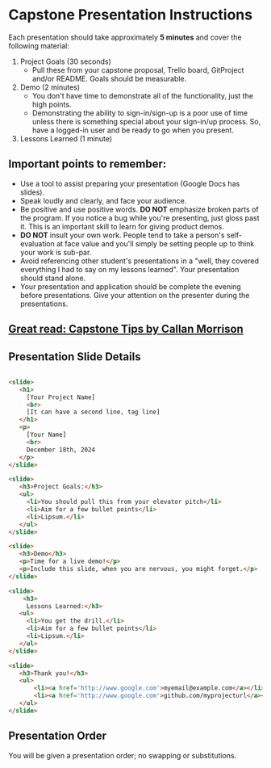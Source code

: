 # Capstone Presentation Instructions

Each presentation should take approximately **5 minutes** and cover the following material:

1. Project Goals (30 seconds)
    * Pull these from your capstone proposal, Trello board, GitProject and/or README. Goals should be measurable.
2. Demo (2 minutes)
    * You don't have time to demonstrate all of the functionality, just the high points.
    * Demonstrating the ability to sign-in/sign-up is a poor use of time unless there is something special about your sign-in/up process. So, have a logged-in user and be ready to go when you present.
3. Lessons Learned (1 minute)


## Important points to remember:

* Use a tool to assist preparing your presentation  (Google Docs has slides).
* Speak loudly and clearly, and face your audience.
* Be positive and use positive words. **DO NOT** emphasize broken parts of the program.  If you notice a bug while you're presenting, just gloss past it. This is an important skill to learn for giving product demos.
* **DO NOT** insult your own work.  People tend to take a person's self-evaluation at face value and you'll simply be setting people up to think your work is sub-par.
* Avoid referencing other student's presentations in a "well, they covered everything I had to say on my lessons learned".  Your presentation should stand alone.
* Your presentation and application should be complete the evening before presentations. Give your attention on the presenter during the presentations.


## <a href="https://docs.google.com/document/d/1QNOeCBsw4tMSl-5xp1nF65Z8Ot0FqZBrJYXu_Nsa_Uc/edit?usp=sharing">Great read: Capstone Tips by Callan Morrison</a>

## Presentation Slide Details

 ```  html

 <slide>
    <h1>
      [Your Project Name]
      <br>
      [It can have a second line, tag line]
    </h1>
    <p>
      [Your Name]
      <br>
      December 18th, 2024
    </p>
</slide>

<slide>
    <h3>Project Goals:</h3>
    <ul>
      <li>You should pull this from your elevator pitch</li>
      <li>Aim for a few bullet points</li>
      <li>Lipsum.</li>
    </ul>
</slide>

<slide>
    <h3>Demo</h3>
    <p>Time for a live demo!</p>
    <p>Include this slide, when you are nervous, you might forget.</p>
</slide>

<slide>
     <h3>
      Lessons Learned:</h3>
    <ul>
      <li>You get the drill.</li>
      <li>Aim for a few bullet points</li>
      <li>Lipsum.</li>
    </ul>
</slide>

<slide>
    <h3>Thank you!</h3>
    <ul>
        <li><a href='http://www.google.com'>myemail@example.com</a></li>
        <li><a href='http://www.google.com'>github.com/myprojecturl</a></li>
    </ul>
</slide>

```

## Presentation Order
You will be given a presentation order; no swapping or substitutions.
